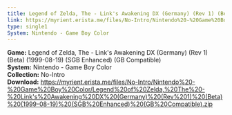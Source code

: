 ```yaml
---
title: Legend of Zelda, The - Link's Awakening DX (Germany) (Rev 1) (Beta) (1999-08-19) (SGB Enhanced) (GB Compatible)
link: https://myrient.erista.me/files/No-Intro/Nintendo%20-%20Game%20Boy%20Color/Legend%20of%20Zelda,%20The%20-%20Link's%20Awakening%20DX%20(Germany)%20(Rev%201)%20(Beta)%20(1999-08-19)%20(SGB%20Enhanced)%20(GB%20Compatible).zip
type: single1
System: Nintendo - Game Boy Color
---
```

<b>Game:</b> Legend of Zelda, The - Link's Awakening DX (Germany) (Rev 1) (Beta) (1999-08-19) (SGB Enhanced) (GB Compatible)<br>
<b>System:</b> Nintendo - Game Boy Color<br>
<b>Collection:</b> No-Intro<br>
<b>Download:</b> https://myrient.erista.me/files/No-Intro/Nintendo%20-%20Game%20Boy%20Color/Legend%20of%20Zelda,%20The%20-%20Link's%20Awakening%20DX%20(Germany)%20(Rev%201)%20(Beta)%20(1999-08-19)%20(SGB%20Enhanced)%20(GB%20Compatible).zip